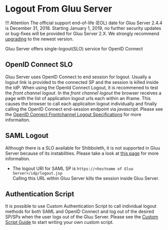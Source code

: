 # Logout From Gluu Server

!!! Attention
    The official support end-of-life (EOL) date for Gluu Server 2.4.4 is December 31, 2018. Starting January 1, 2019, no further security updates or bug-fixes will be provided for Gluu Server 2.X. We strongly recommend [upgrading](https://gluu.org/docs/ce/upgrade/) to the newest version.

Gluu Server offers single-logout(SLO) service for OpenID Connect

## OpenID Connect SLO
Gluu Server uses OpenID Connect to end session for logout. 
Usually a logout link is provided to the connected SP and the session 
is killed inside the IdP. When using the OpenId Connect Logout, it is 
recommened to test the _front channel logout_. In the _front channel 
logout_ the browser receives a page with the list of application 
logout urls each within an iframe. This causes the browser to call each 
applicaiton logout individually and finally calling the OpenID Connect 
end-session endpoint via _javascript_. 
Please see the [OpenID Connect Frontchannel Logout Specifications](http://openid.net/specs/openid-connect-frontchannel-1_0.html) for more informaiton.

## SAML Logout
Although there is a SLO available for Shibboleth, 
it is not supported in Gluu Server because of its instabilities. 
Please take a look at [this page](https://wiki.shibboleth.net/confluence/display/CONCEPT/SLOIssues) for more information.

* The logout URI for SAML SP is `https://<hostname of Gluu Server>/idp/logout.jsp`<br/> Calling this URL within Gluu Server kills the session inside Gluu Server.

## Authentication Script
It is possible to use Custom Authentication Script to call individual 
logout methods for both SAML and OpenID Connect and log out of the 
desired SP/SPs when the user logs out of the Gluu Server. 
Please see the [Custom Script Guide](../authn-guide/customauthn.md) to start writing your own custom script. 
